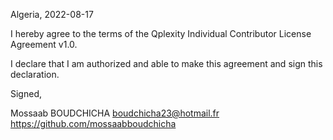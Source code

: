 Algeria, 2022-08-17

I hereby agree to the terms of the Qplexity Individual Contributor License Agreement v1.0.

I declare that I am authorized and able to make this agreement and sign this declaration.

Signed,

Mossaab BOUDCHICHA boudchicha23@hotmail.fr https://github.com/mossaabboudchicha
